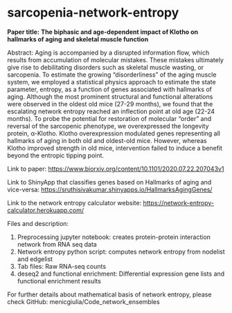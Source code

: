 # sarcopenia-network-entropy
**Paper title:** 
**The biphasic and age-dependent impact of Klotho on hallmarks of aging and skeletal muscle function** 

Abstract: 
Aging is accompanied by a disrupted information flow, which results from accumulation of molecular mistakes. These mistakes ultimately give rise to debilitating disorders such as skeletal muscle wasting, or sarcopenia. To estimate the growing “disorderliness” of the aging muscle system, we employed a statistical physics approach to estimate the state parameter, entropy, as a function of genes associated with hallmarks of aging. Although the most prominent structural and functional alterations were observed in the oldest old mice (27-29 months), we found that the escalating network entropy reached an inflection point at old age (22-24 months). To probe the potential for restoration of molecular “order” and reversal of the sarcopenic phenotype, we overexpressed the longevity protein, α-Klotho. Klotho overexpression modulated genes representing all hallmarks of aging in both old and oldest-old mice. However, whereas Klotho improved strength in old mice, intervention failed to induce a benefit beyond the entropic tipping point.

Link to paper: https://www.biorxiv.org/content/10.1101/2020.07.22.207043v1

Link to ShinyApp that classifies genes based on Hallmarks of aging and vice-versa:
https://sruthisivakumar.shinyapps.io/HallmarksAgingGenes/

Link to the network entropy calculator website:
https://network-entropy-calculator.herokuapp.com/

Files and description: 
1. Preprocessing jupyter notebook: creates protein-protein interaction network from RNA seq data
2. Network entropy python script: computes network entropy from nodelist and edgelist
3. Tab files: Raw RNA-seq counts
4. deseq2 and functional enrichment: Differential expression gene lists and functional enrichment results

For further details about mathematical basis of network entropy, please check GitHub: menicgiulia/Code_network_ensembles
